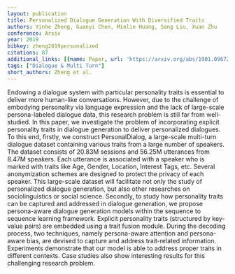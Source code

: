 ```yaml
---
layout: publication
title: Personalized Dialogue Generation With Diversified Traits
authors: Yinhe Zheng, Guanyi Chen, Minlie Huang, Song Liu, Xuan Zhu
conference: Arxiv
year: 2019
bibkey: zheng2019personalized
citations: 87
additional_links: [{name: Paper, url: 'https://arxiv.org/abs/1901.09672'}]
tags: ["Dialogue & Multi Turn"]
short_authors: Zheng et al.
---
```

Endowing a dialogue system with particular personality traits is essential to
deliver more human-like conversations. However, due to the challenge of
embodying personality via language expression and the lack of large-scale
persona-labeled dialogue data, this research problem is still far from
well-studied. In this paper, we investigate the problem of incorporating
explicit personality traits in dialogue generation to deliver personalized
dialogues.
  To this end, firstly, we construct PersonalDialog, a large-scale multi-turn
dialogue dataset containing various traits from a large number of speakers. The
dataset consists of 20.83M sessions and 56.25M utterances from 8.47M speakers.
Each utterance is associated with a speaker who is marked with traits like Age,
Gender, Location, Interest Tags, etc. Several anonymization schemes are
designed to protect the privacy of each speaker. This large-scale dataset will
facilitate not only the study of personalized dialogue generation, but also
other researches on sociolinguistics or social science.
  Secondly, to study how personality traits can be captured and addressed in
dialogue generation, we propose persona-aware dialogue generation models within
the sequence to sequence learning framework. Explicit personality traits
(structured by key-value pairs) are embedded using a trait fusion module.
During the decoding process, two techniques, namely persona-aware attention and
persona-aware bias, are devised to capture and address trait-related
information. Experiments demonstrate that our model is able to address proper
traits in different contexts. Case studies also show interesting results for
this challenging research problem.
